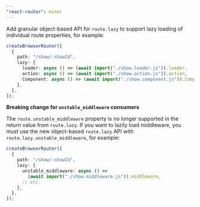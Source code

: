 ```yaml
---
"react-router": minor
---
```


Add granular object-based API for `route.lazy` to support lazy loading of individual route properties, for example:

```ts
createBrowserRouter([
  {
    path: "/show/:showId",
    lazy: {
      loader: async () => (await import("./show.loader.js")).loader,
      action: async () => (await import("./show.action.js")).action,
      Component: async () => (await import("./show.component.js")).Component,
    },
  },
]);
```

**Breaking change for `unstable_middleware` consumers**

The `route.unstable_middleware` property is no longer supported in the return value from `route.lazy`. If you want to lazily load middleware, you must use the new object-based `route.lazy` API with `route.lazy.unstable_middleware`, for example:

```ts
createBrowserRouter([
  {
    path: "/show/:showId",
    lazy: {
      unstable_middleware: async () =>
        (await import("./show.middleware.js")).middleware,
      // etc.
    },
  },
]);
```
